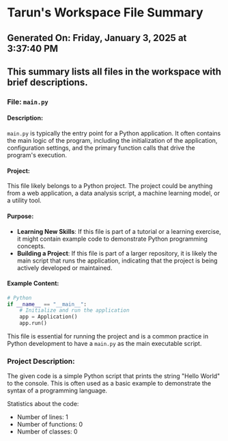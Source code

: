 # Tarun's Workspace File Summary
## Generated On: Friday, January 3, 2025 at 3:37:40 PM
This summary lists all files in the workspace with brief descriptions.
---
### File: `main.py`

#### Description:
`main.py` is typically the entry point for a Python application. It often contains the main logic of the program, including the initialization of the application, configuration settings, and the primary function calls that drive the program's execution.

#### Project:
This file likely belongs to a Python project. The project could be anything from a web application, a data analysis script, a machine learning model, or a utility tool.

#### Purpose:
- **Learning New Skills**: If this file is part of a tutorial or a learning exercise, it might contain example code to demonstrate Python programming concepts.
- **Building a Project**: If this file is part of a larger repository, it is likely the main script that runs the application, indicating that the project is being actively developed or maintained.

#### Example Content:
```python
# Python
if __name__ == "__main__":
    # Initialize and run the application
    app = Application()
    app.run()
```

This file is essential for running the project and is a common practice in Python development to have a `main.py` as the main executable script. 
### Project Description:
 The given code is a simple Python script that prints the string "Hello World" to the console. This is often used as a basic example to demonstrate the syntax of a programming language.

Statistics about the code:
- Number of lines: 1
- Number of functions: 0
- Number of classes: 0
